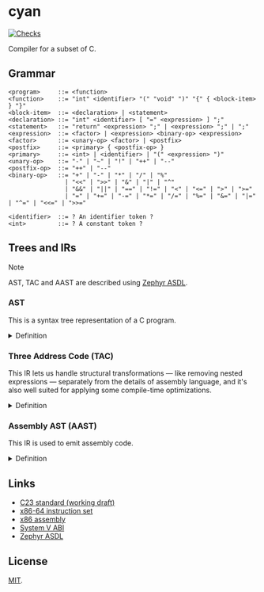 # cyan

[![Checks](https://img.shields.io/github/actions/workflow/status/norskeld/cyan/checks.yml?style=flat-square&colorA=22272d&colorB=22272d&label=checks)](https://github.com/norskeld/cyan/actions/workflows/checks.yml)

Compiler for a subset of C.

## Grammar

```ebnf
<program>     ::= <function>
<function>    ::= "int" <identifier> "(" "void" ")" "{" { <block-item> } "}"
<block-item>  ::= <declaration> | <statement>
<declaration> ::= "int" <identifier> [ "=" <expression> ] ";"
<statement>   ::= "return" <expression> ";" | <expression> ";" | ";"
<expression>  ::= <factor> | <expression> <binary-op> <expression>
<factor>      ::= <unary-op> <factor> | <postfix>
<postfix>     ::= <primary> { <postfix-op> }
<primary>     ::= <int> | <identifier> | "(" <expression> ")"
<unary-op>    ::= "-" | "~" | "!" | "++" | "--"
<postfix-op>  ::= "++" | "--"
<binary-op>   ::= "+" | "-" | "*" | "/" | "%"
                | "<<" | ">>" | "&" | "|" | "^"
                | "&&" | "||" | "==" | "!=" | "<" | "<=" | ">" | ">="
                | "=" | "+=" | "-=" | "*=" | "/=" | "%=" | "&=" | "|=" | "^=" | "<<=" | ">>="

<identifier>  ::= ? An identifier token ?
<int>         ::= ? A constant token ?
```

## Trees and IRs

> [!NOTE]
> AST, TAC and AAST are described using [Zephyr ASDL][zephyr].

### AST

This is a syntax tree representation of a C program.

<details>
<summary>Definition</summary>

```scala
program = Program(function function)

function =
  | Function(identifier name, block_item* body)

block_item =
  | Declaration(declaration)
  | Statement(statement)

declaration =
  | Declaration(identifier name, expression? initializer)

statement =
  | Return(expression)
  | Expression(expression)
  | Null

expression =
  | Constant(int)
  | Var(identifier)
  | Unary(unary_op op, expression expression)
  | Binary(binary_op op, expression left, expression right)
  | Postfix(postfix_op op, expression operand)
  | Assignment(expression lvalue, expression rvalue)
  | CompoundAssignment(binary_op op, expression lvalue, expression rvalue)

unary_op =
  | BitNot
  | Negate
  | Not
  | Inc
  | Dec

binary_op =
  | Add
  | Div
  | Mod
  | Mul
  | Sub
  | BitAnd
  | BitOr
  | BitShl
  | BitShr
  | BitXor
  | And
  | Equal
  | Greater
  | GreaterEqual
  | Less
  | LessEqual
  | NotEqual
  | Or
  | Assign
  | AddAssign
  | SubAssign
  | MulAssign
  | DivAssign
  | ModAssign
  | BitAndAssign
  | BitOrAssign
  | BitXorAssign
  | BitShlAssign
  | BitShrAssign

postfix_op =
  | Dec
  | Inc
```
</details>

### Three Address Code (TAC)

This IR lets us handle structural transformations — like removing nested expressions — separately from the details of assembly language, and it's also well suited for applying some compile-time optimizations.

<details>
<summary>Definition</summary>

```scala
program = Program(function function)

function =
  | Function(identifier name, instruction* instructions)

instruction =
  | Return(value value)
  | Unary(unary_op op, value src, value dst)
  | Binary(binary_op op, value left, value right, value dst)
  | Copy(value src, value dst)
  | Jump(identifier)
  | JumpIfZero(value condition, identifier target)
  | JumpIfNotZero(value condition, identifier target)
  | Label(identifier)

value =
  | Constant(int)
  | Var(identifier)

unary_op =
  | BitNot
  | Negate
  | Not

binary_op =
  | Add
  | Div
  | Mod
  | Mul
  | Sub
  | BitAnd
  | BitOr
  | BitShl
  | BitShr
  | BitXor
  | Equal
  | Greater
  | GreaterEqual
  | Less
  | LessEqual
  | NotEqual
```
</details>

### Assembly AST (AAST)

This IR is used to emit assembly code.

<details>
<summary>Definition</summary>

```scala
program = Program(function function)

function =
  | Function(identifier name, instruction* instructions)

instruction =
  | Mov(operand src, operand dst)
  | Unary(unary_op op, operand operand)
  | Binary(binary_op op, operand src, operand dst)
  | Cmp(operand left, operand right)
  | Idiv(operand)
  | Jmp(identifier)
  | JmpCC(cond_code code, identifier target)
  | SetCC(cond_code code, operand dst)
  | Label(identifier)
  | AllocateStack(int)
  | Cdq
  | Ret

unary_op =
  | Neg
  | Not

binary_op =
  | Add
  | And
  | Mul
  | Or
  | Sal
  | Sar
  | Sub
  | Xor

operand =
  | Imm(int)
  | Reg(reg)
  | Pseudo(identifier)
  | Stack(int)

cond_code =
  | E
  | NE
  | G
  | GE
  | L
  | LE

reg =
  | AX
  | CX
  | DX
  | R10
  | R11
```
</details>

## Links

- [C23 standard (working draft)](https://open-std.org/JTC1/SC22/WG14/www/docs/n3220.pdf)
- [x86-64 instruction set](https://www.felixcloutier.com/x86/)
- [x86 assembly](https://en.wikibooks.org/wiki/X86_Assembly)
- [System V ABI](https://gitlab.com/x86-psABIs/x86-64-ABI)
- [Zephyr ASDL][zephyr]

## License

[MIT](LICENSE).

<!-- Links. -->

[zephyr]: https://www.cs.princeton.edu/~appel/papers/asdl97.pdf
